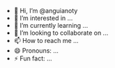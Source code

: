 - 👋 Hi, I’m @anguianoty
- 👀 I’m interested in ...
- 🌱 I’m currently learning ...
- 💞️ I’m looking to collaborate on ...
- 📫 How to reach me ...
- 😄 Pronouns: ...
- ⚡ Fun fact: ...

<!---
anguianoty/anguianoty is a ✨ special ✨ repository because its `README.md` (this file) appears on your GitHub profile.
You can click the Preview link to take a look at your changes.
--->
